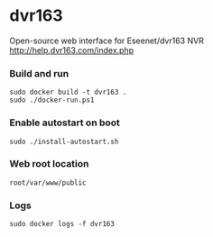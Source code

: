 # dvr163
Open-source web interface for Eseenet/dvr163 NVR 
http://help.dvr163.com/index.php

### Build and run
```
sudo docker build -t dvr163 .
sudo ./docker-run.ps1
```

### Enable autostart on boot
```
sudo ./install-autostart.sh
```

### Web root location
```
root/var/www/public
```

### Logs
```
sudo docker logs -f dvr163
```

